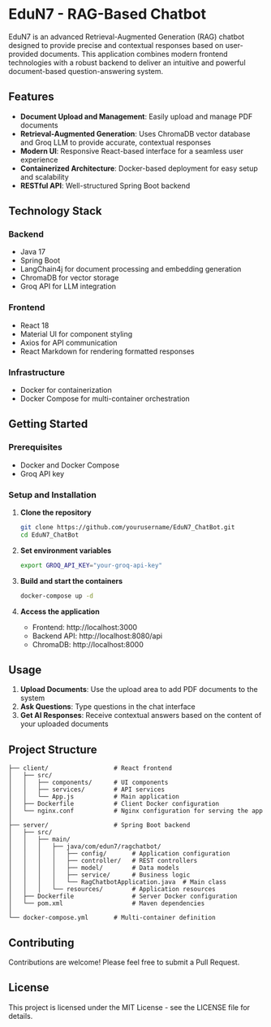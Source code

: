 # EduN7 - RAG-Based Chatbot

EduN7 is an advanced Retrieval-Augmented Generation (RAG) chatbot designed to provide precise and contextual responses based on user-provided documents. This application combines modern frontend technologies with a robust backend to deliver an intuitive and powerful document-based question-answering system.

## Features

- **Document Upload and Management**: Easily upload and manage PDF documents
- **Retrieval-Augmented Generation**: Uses ChromaDB vector database and Groq LLM to provide accurate, contextual responses
- **Modern UI**: Responsive React-based interface for a seamless user experience
- **Containerized Architecture**: Docker-based deployment for easy setup and scalability
- **RESTful API**: Well-structured Spring Boot backend

## Technology Stack

### Backend
- Java 17
- Spring Boot
- LangChain4j for document processing and embedding generation
- ChromaDB for vector storage
- Groq API for LLM integration

### Frontend
- React 18
- Material UI for component styling
- Axios for API communication
- React Markdown for rendering formatted responses

### Infrastructure
- Docker for containerization
- Docker Compose for multi-container orchestration

## Getting Started

### Prerequisites
- Docker and Docker Compose
- Groq API key

### Setup and Installation

1. **Clone the repository**
   ```bash
   git clone https://github.com/yourusername/EduN7_ChatBot.git
   cd EduN7_ChatBot
   ```

2. **Set environment variables**
   ```bash
   export GROQ_API_KEY="your-groq-api-key"
   ```

3. **Build and start the containers**
   ```bash
   docker-compose up -d
   ```

4. **Access the application**
   - Frontend: http://localhost:3000
   - Backend API: http://localhost:8080/api
   - ChromaDB: http://localhost:8000

## Usage

1. **Upload Documents**: Use the upload area to add PDF documents to the system
2. **Ask Questions**: Type questions in the chat interface
3. **Get AI Responses**: Receive contextual answers based on the content of your uploaded documents

## Project Structure

```
├── client/                  # React frontend
│   ├── src/
│   │   ├── components/      # UI components
│   │   ├── services/        # API services
│   │   └── App.js           # Main application
│   ├── Dockerfile           # Client Docker configuration
│   └── nginx.conf           # Nginx configuration for serving the app
│
├── server/                  # Spring Boot backend
│   ├── src/
│   │   ├── main/
│   │   │   ├── java/com/edun7/ragchatbot/
│   │   │   │   ├── config/       # Application configuration
│   │   │   │   ├── controller/   # REST controllers
│   │   │   │   ├── model/        # Data models
│   │   │   │   ├── service/      # Business logic
│   │   │   │   └── RagChatbotApplication.java  # Main class
│   │   │   └── resources/        # Application resources
│   ├── Dockerfile                # Server Docker configuration
│   └── pom.xml                   # Maven dependencies
│
└── docker-compose.yml       # Multi-container definition
```

## Contributing

Contributions are welcome! Please feel free to submit a Pull Request.

## License

This project is licensed under the MIT License - see the LICENSE file for details.
